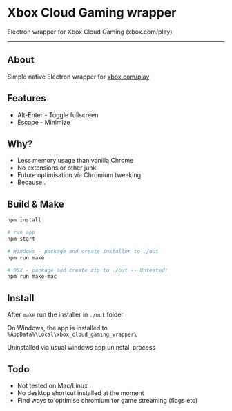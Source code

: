 # Xbox Cloud Gaming wrapper
Electron wrapper for Xbox Cloud Gaming (xbox.com/play)

----

## About

Simple native Electron wrapper for [xbox.com/play](xbox.com/play)

## Features

* Alt-Enter - Toggle fullscreen
* Escape - Minimize

## Why?

* Less memory usage than vanilla Chrome
* No extensions or other junk
* Future optimisation via Chromium tweaking
* Because..

## Build & Make

```sh
npm install

# run app
npm start

# Windows - package and create installer to ./out
npm run make

# OSX - package and create zip to ./out -- Untested!
npm run make-mac
```

## Install

After ``make`` run the installer in ``./out`` folder

On Windows, the app is installed to ``%AppData%\Local\xbox_cloud_gaming_wrapper\``

Uninstalled via usual windows app uninstall process

## Todo

* Not tested on Mac/Linux
* No desktop shortcut installed at the moment
* Find ways to optimise chromium for game streaming (flags etc)
